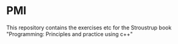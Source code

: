 # PMI

This repository contains the exercises etc for the Stroustrup book "Programming: Principles and practice using c++"
